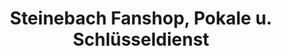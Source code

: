 ---
title: "Steinebach Fanshop, Pokale u. Schlüsseldienst"
url: /bottrop/steinebach-fanshop-pokale-u-schluesseldienst/
shop: Schlüsseldienst
---